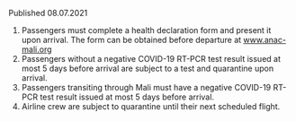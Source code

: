 Published 08.07.2021
1. Passengers must complete a health declaration form and present it upon arrival. The form can be obtained before departure at <a href="http://www.anac-mali.org">www.anac-mali.org</a> 
2. Passengers without a negative COVID-19 RT-PCR test result issued at most 5 days before arrival are subject to a test and quarantine upon arrival.
3. Passengers transiting through Mali must have a negative COVID-19 RT-PCR test result issued at most 5 days before arrival.
4. Airline crew are subject to quarantine until their next scheduled flight.

